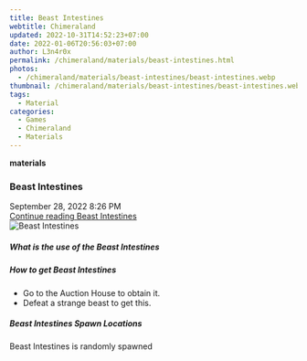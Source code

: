 ```yaml
---
title: Beast Intestines
webtitle: Chimeraland
updated: 2022-10-31T14:52:23+07:00
date: 2022-01-06T20:56:03+07:00
author: L3n4r0x
permalink: /chimeraland/materials/beast-intestines.html
photos:
  - /chimeraland/materials/beast-intestines/beast-intestines.webp
thumbnail: /chimeraland/materials/beast-intestines/beast-intestines.webp
tags:
  - Material
categories:
  - Games
  - Chimeraland
  - Materials
---
```


<section id="bootstrap-wrapper"><link rel="stylesheet" href="https://cdn.statically.io/gh/dimaslanjaka/Web-Manajemen/40ac3225/css/bootstrap-4.5-wrapper.css"/><div class="row g-0 border rounded overflow-hidden flex-md-row mb-4 shadow-sm position-relative"><div class="col p-4 d-flex flex-column position-static"><strong class="d-inline-block mb-2 text-success">materials</strong><h3 class="mb-0">Beast Intestines</h3><div class="mb-1 text-muted">September 28, 2022 8:26 PM</div><a href="#" class="stretched-link d-none">Continue reading Beast Intestines</a></div><div class="col-auto d-none d-lg-block"><img src="/chimeraland/materials/beast-intestines/beast-intestines.webp" alt="Beast Intestines"/></div></div><div class="row"><div class="col-lg-6 col-12 mb-2"><div class="card"><div class="card-body"><h5 class="card-title">What is the use of the Beast Intestines</h5><div class="card-text"><ul></ul></div></div></div></div><div class="col-lg-6 col-12 mb-2"><div class="card"><div class="card-body"><h5 class="card-title">How to get Beast Intestines</h5><div class="card-text"><ul><li>Go to the Auction House to obtain it.</li><li>Defeat a strange beast to get this.</li></ul></div></div></div></div><div class="col-12 mb-2"><h5>Beast Intestines Spawn Locations</h5><p>Beast Intestines is randomly spawned</p></div></div></section>